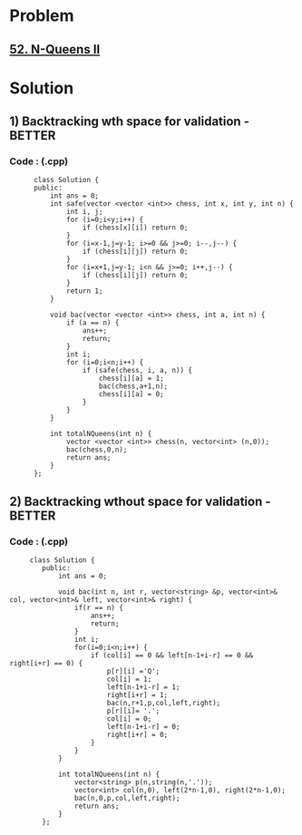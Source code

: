 # Problem 

## [52. N-Queens II](https://leetcode.com/problems/n-queens-ii/)


# Solution 

## 1) Backtracking wth space for validation - BETTER

      
      
      
   ### Code : (.cpp)
    
          class Solution {
          public:
              int ans = 0;
              int safe(vector <vector <int>> chess, int x, int y, int n) {
                  int i, j;
                  for (i=0;i<y;i++) {
                      if (chess[x][i]) return 0;
                  }
                  for (i=x-1,j=y-1; i>=0 && j>=0; i--,j--) {
                      if (chess[i][j]) return 0;
                  }
                  for (i=x+1,j=y-1; i<n && j>=0; i++,j--) {
                      if (chess[i][j]) return 0;
                  }
                  return 1;
              }

              void bac(vector <vector <int>> chess, int a, int n) {
                  if (a == n) {
                      ans++;
                      return;
                  }
                  int i;
                  for (i=0;i<n;i++) {
                      if (safe(chess, i, a, n)) {
                          chess[i][a] = 1;
                          bac(chess,a+1,n);
                          chess[i][a] = 0;
                      }
                  }
              }

              int totalNQueens(int n) {
                  vector <vector <int>> chess(n, vector<int> (n,0));
                  bac(chess,0,n);
                  return ans;
              }
          };
          


## 2) Backtracking wthout space for validation - BETTER

      
   
      
   ### Code : (.cpp)
   
         
         class Solution {
            public:
                int ans = 0;

                void bac(int n, int r, vector<string> &p, vector<int>& col, vector<int>& left, vector<int>& right) {
                    if(r == n) {
                        ans++;
                        return;
                    }
                    int i;
                    for(i=0;i<n;i++) {
                        if (col[i] == 0 && left[n-1+i-r] == 0 && right[i+r] == 0) {   
                            p[r][i] ='Q';
                            col[i] = 1;
                            left[n-1+i-r] = 1;
                            right[i+r] = 1;
                            bac(n,r+1,p,col,left,right);
                            p[r][i]= '.';
                            col[i] = 0;
                            left[n-1+i-r] = 0;
                            right[i+r] = 0;
                        }
                    }
                }

                int totalNQueens(int n) {
                    vector<string> p(n,string(n,'.'));
                    vector<int> col(n,0), left(2*n-1,0), right(2*n-1,0); 
                    bac(n,0,p,col,left,right);
                    return ans;
                }
            };

   
